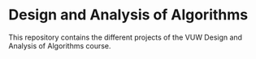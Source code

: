 # Design and Analysis of Algorithms

This repository contains the different projects of the VUW Design and Analysis of Algorithms course.
